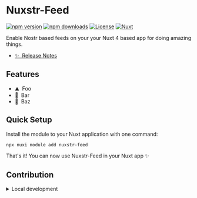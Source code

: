 <!--
Get your module up and running quickly.

Find and replace all on all files (CMD+SHIFT+F):
- Name: Nuxstr-Feed
- Package name: nuxstr-feed
- Description: Enable Nostr based feeds on your your Nuxt 4 based app
-->

# Nuxstr-Feed

[![npm version][npm-version-src]][npm-version-href]
[![npm downloads][npm-downloads-src]][npm-downloads-href]
[![License][license-src]][license-href]
[![Nuxt][nuxt-src]][nuxt-href]

Enable Nostr based feeds on your your Nuxt 4 based app for doing amazing things.

- [✨ &nbsp;Release Notes](/CHANGELOG.md)
<!-- - [🏀 Online playground](https://stackblitz.com/github/your-org/nuxstr-feed?file=playground%2Fapp.vue) -->
<!-- - [📖 &nbsp;Documentation](https://example.com) -->

## Features

<!-- Highlight some of the features your module provide here -->
- ⛰ &nbsp;Foo
- 🚠 &nbsp;Bar
- 🌲 &nbsp;Baz

## Quick Setup

Install the module to your Nuxt application with one command:

```bash
npx nuxi module add nuxstr-feed
```

That's it! You can now use Nuxstr-Feed in your Nuxt app ✨


## Contribution

<details>
  <summary>Local development</summary>
  
  ```bash
  # Install dependencies
  npm install
  
  # Generate type stubs
  npm run dev:prepare
  
  # Develop with the playground
  npm run dev
  
  # Build the playground
  npm run dev:build
  
  # Run ESLint
  npm run lint
  
  # Run Vitest
  npm run test
  npm run test:watch
  
  # Release new version
  npm run release
  ```

</details>


<!-- Badges -->
[npm-version-src]: https://img.shields.io/npm/v/@threenine/nuxstr-feed/latest.svg?style=flat&colorA=020420&colorB=00DC82
[npm-version-href]: https://npmjs.com/package/@threenine/nuxstr-feed

[npm-downloads-src]: https://img.shields.io/npm/dm/@threenine/nuxstr-feed.svg?style=flat&colorA=020420&colorB=00DC82
[npm-downloads-href]: https://npm.chart.dev/@threenine/nuxstr-feed

[license-src]: https://img.shields.io/npm/l/@threenine/nuxstr-feed.svg?style=flat&colorA=020420&colorB=00DC82
[license-href]: https://npmjs.com/package/@threenine/nuxstr-feed

[nuxt-src]: https://img.shields.io/badge/Nuxt-020420?logo=nuxt.js
[nuxt-href]: https://nuxt.com
